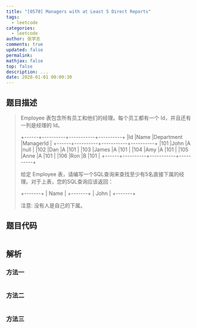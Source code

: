 ```yaml
---
title: "[0570] Managers with at Least 5 Direct Reports"
tags:
  - leetcode
categories:
  - leetcode
author: 张学志
comments: true
updated: false
permalink:
mathjax: false
top: false
description: ...
date: 2020-01-01 00:09:30
---
```


## 题目描述

> Employee 表包含所有员工和他们的经理。每个员工都有一个 Id，并且还有一列是经理的 Id。 
> 
> +------+----------+-----------+----------+
> |Id    |Name 	  |Department |ManagerId |
> +------+----------+-----------+----------+
> |101   |John 	  |A 	      |null      |
> |102   |Dan 	  |A 	      |101       |
> |103   |James 	  |A 	      |101       |
> |104   |Amy 	  |A 	      |101       |
> |105   |Anne 	  |A 	      |101       |
> |106   |Ron 	  |B 	      |101       |
> +------+----------+-----------+----------+
> 
> 
> 给定 Employee 表，请编写一个SQL查询来查找至少有5名直接下属的经理。对于上表，您的SQL查询应该返回： 
> 
> +-------+
> | Name  |
> +-------+
> | John  |
> +-------+
> 
> 
> 注意: 
> 没有人是自己的下属。 
> 

## 题目代码

```cpp

```

## 解析

### 方法一

```cpp

```

### 方法二

```cpp

```

### 方法三

```cpp

```

